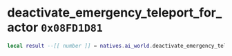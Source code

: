 # deactivate_emergency_teleport_for_actor `0x08FD1D81`

```lua
local result --[[ number ]] = natives.ai_world.deactivate_emergency_teleport_for_actor(_unk0 --[[ number ]])
```